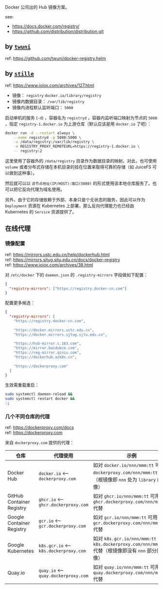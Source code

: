 
Docker 公司出的 Hub 镜像方案。

see:

- https://docs.docker.com/registry/
- https://github.com/distribution/distribution.git

## by [`twuni`](https://github.com/twuni)

ref: https://github.com/twuni/docker-registry.helm

## by [`stille`](https://www.ioiox.com/stille.html)

ref: https://www.ioiox.com/archives/127.html


- 镜像： `registry` `docker.io/library/registry`
- 镜像内数据目录： `/var/lib/registry`
- 镜像内进程默认监听端口： `5000`

启动单机的服务 (`-d`) ，容器名为 `registryd` ，容器内监听端口映射为节点的 `5080` ，指定 `registry-1.docker.io` 为上游仓库（默认应该是用 `docker.io` 了吧）：

~~~ sh
docker run -d --restart always \
    --name registryd -p 5080:5000 \
    -v /data/registry:/var/lib/registry \
    -e REGISTRY_PROXY_REMOTEURL=https://registry-1.docker.io \
    -- registry:2
~~~

这里使用了容器外的 `/data/registry` 目录作为数据目录的映射。对此，也可使用 `volume` 或者分布式存储在本机目录的挂在位置来取得可靠的存储（如 JuiceFS 可以做到这种事）。

然后就可以以 `该节点地址(IP/HOST):端口(5080)` 的形式使用该本地仓库服务了。也可以把它反向代理为域名使用。

另外，由于它的存储依赖于外部、本身只是个无状态的服务，因此可以作为 `Deployment` 资源在 Kubernetes 上部署，那么反向代理能力也已经由 Kubernetes 的 `Service` 资源提供了。

## 在线代理

### 镜像配置

ref: https://mirrors.ustc.edu.cn/help/dockerhub.html  
ref: https://mirrors.sjtug.sjtu.edu.cn/docs/docker-registry  
ref: https://www.ioiox.com/archives/38.html  


对 `/etc/docker` 下的 `daemon.json` 的 `.registry-mirrors` 字段做如下配置：

~~~ json
{
  "registry-mirrors": ["https://registry.docker-cn.com"]
}
~~~

配置更多候选：

~~~ json
{
  "registry-mirrors": [
    "https://registry.docker-cn.com",
    
    "https://docker.mirrors.ustc.edu.cn",
    "https://docker.mirrors.sjtug.sjtu.edu.cn",
    
    "https://hub-mirror.c.163.com",
    "https://mirror.baidubce.com",
    "https://reg-mirror.qiniu.com",
    "https://dockerhub.azk8s.cn",
    
    "https://dockerproxy.com"
  ]
}
~~~

生效需重载重启：

~~~ sh
sudo systemctl daemon-reload &&
sudo systemctl restart docker &&
:;
~~~

### 几个不同仓库的代理

ref: https://dockerproxy.com/docs  
ref: https://dockerproxy.com  

来自 `dockerproxy.com` 提供的代理：

| 仓库 | 代理使用 | 示例 |
| --- | --- | --- |
| Docker Hub | `docker.io`  <--  `dockerproxy.com` | 如对 `docker.io/nnn/mmm:tt` 可用 `dockerproxy.com/nnn/mmm:tt` 代替（根镜像即 `nnn` 处为 `library` 的镜像） |
| GitHub Container Registry | `ghcr.io`  <--  `ghcr.dockerproxy.com` | 如对 `ghcr.io/nnn/mmm:tt` 可用 `ghcr.dockerproxy.com/nnn/mmm:tt` 代替 |
| Google Container Registry | `gcr.io`  <--  `gcr.dockerproxy.com` | 如对 `gcr.io/nnn/mmm:tt` 可用 `gcr.dockerproxy.com/nnn/mmm:tt` 代替 |
| Google Kubernetes | `k8s.gcr.io`  <--  `k8s.dockerproxy.com` | 如对 `k8s.gcr.io/nnn/mmm:tt` 可用 `k8s.dockerproxy.com/nnn/mmm:tt` 代替（根镜像即没有 `nnn` 部分的镜像） |
| Quay.io | `quay.io`  <--  `quay.dockerproxy.com` | 如对 `quay.io/nnn/mmm:tt` 可用 `quay.dockerproxy.com/nnn/mmm:tt` 代替 |

